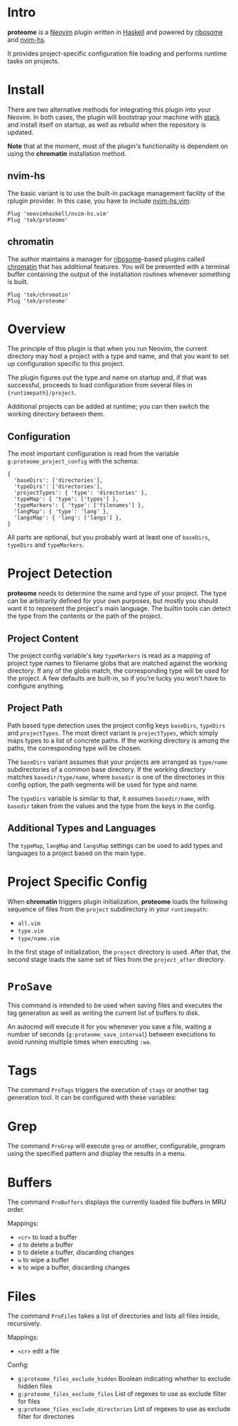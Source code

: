 # Intro

**proteome** is a [Neovim] plugin written in [Haskell] and powered by [ribosome] and [nvim-hs].

It provides project-specific configuration file loading and performs runtime tasks on projects.

# Install

There are two alternative methods for integrating this plugin into your Neovim.
In both cases, the plugin will bootstrap your machine with [stack] and install itself on startup, as well as rebuild
when the repository is updated.

**Note** that at the moment, most of the plugin's functionality is dependent on using the **chromatin** installation method.

## nvim-hs

The basic variant is to use the built-in package management facility of the rplugin provider.
In this case, you have to include [nvim-hs.vim]:

```vim
Plug 'neovimhaskell/nvim-hs.vim'
Plug 'tek/proteome'
```

## chromatin

The author maintains a manager for [ribosome]-based plugins called [chromatin] that has additional features.
You will be presented with a terminal buffer containing the output of the installation routines whenever something is
built.

```vim
Plug 'tek/chromatin'
Plug 'tek/proteome'
```

# Overview

The principle of this plugin is that when you run Neovim, the current directory may host a project with a type and name,
and that you want to set up configuration specific to this project.

The plugin figures out the type and name on startup and, if that was successful, proceeds to load configuration from
several files in `{runtimepath}/project`.

Additional projects can be added at runtime; you can then switch the working directory between them.

## Configuration

The most important configuration is read from the variable `g:proteome_project_config` with the schema:

```vim
{
  'baseDirs': ['directories'],
  'typeDirs': ['directories'],
  'projectTypes': { 'type': 'directories' },
  'typeMap': { 'type': ['types'] },
  'typeMarkers': { 'type': ['filenames'] },
  'langMap': { 'type': 'lang' },
  'langsMap': { 'lang': ['langs'] },
}
```

All parts are optional, but you probably want at least one of `baseDirs`, `typeDirs` and `typeMarkers`.

# Project Detection

**proteome** needs to determine the name and type of your project.
The type can be arbitrarily defined for your own purposes, but mostly you should want it to represent the project's main
language.
The builtin tools can detect the type from the contents or the path of the project.

## Project Content

The project config variable's key `typeMarkers` is read as a mapping of project type names to filename globs that are
matched against the working directory.
If any of the globs match, the corresponding type will be used for the project.
A few defaults are built-in, so if you're lucky you won't have to configure anything.

## Project Path

Path based type detection uses the project config keys `baseDirs`, `typeDirs` and `projectTypes`.
The most direct variant is `projectTypes`, which simply maps types to a list of concrete paths.
If the working directory is among the paths, the corresponding type will be chosen.

The `baseDirs` variant assumes that your projects are arranged as `type/name` subdirectories of a common base directory.
If the working directory matches `basedir/type/name`, where `basedir` is one of the directories in this config option,
the path segments will be used for type and name.

The `typeDirs` variable is similar to that, it assumes `basedir/name`, with `basedir` taken from the values and the type
from the keys in the config.

## Additional Types and Languages

The `typeMap`, `langMap` and `langsMap` settings can be used to add types and languages to a project based on the main
type.

# Project Specific Config

When **chromatin** triggers plugin initialization, **proteome** loads the following sequence of files from the `project`
subdirectory in your `runtimepath`:

* `all.vim`
* `type.vim`
* `type/name.vim`

In the first stage of initialization, the `project` directory is used.
After that, the second stage loads the same set of files from the `project_after` directory.

# `ProSave`

This command is intended to be used when saving files and executes the tag generation as well as writing the current
list of buffers to disk.

An autocmd will execute it for you whenever you save a file, waiting a number of seconds (`g:proteome_save_interval`)
between executions to avoid running multiple times when executing `:wa`.

# Tags

The command `ProTags` triggers the execution of `ctags` or another tag generation tool.
It can be configured with these variables:

# Grep

The command `ProGrep` will execute `grep` or another, configurable, program using the specified pattern and display the results in a menu.

# Buffers

The command `ProBuffers` displays the currently loaded file buffers in MRU order.

Mappings:
* `<cr>` to load a buffer
* `d` to delete a buffer
* `D` to delete a buffer, discarding changes
* `w` to wipe a buffer
* `W` to wipe a buffer, discarding changes

# Files

The command `ProFiles` takes a list of directories and lists all files inside, recursively.

Mappings:
* `<cr>` edit a file

Config:
* `g:proteome_files_exclude_hidden` Boolean indicating whether to exclude hidden files
* `g:proteome_files_exclude_files` List of regexes to use as exclude filter for files
* `g:proteome_files_exclude_directories` List of regexes to use as exclude filter for directories

[Neovim]: https://github.com/neovim/neovim
[Haskell]: https://www.haskell.org
[ribosome]: https://github.com/tek/ribosome
[chromatin]: https://github.com/tek/chromatin
[nvim-hs]: https://github.com/neovimhaskell/nvim-hs
[nvim-hs.vim]: https://github.com/neovimhaskell/nvim-hs.vim
[stack]: https://docs.haskellstack.org/en/stable/README
